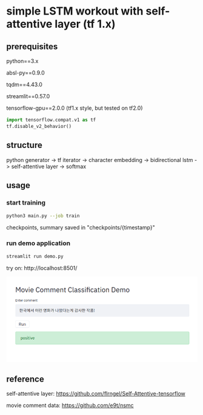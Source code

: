 # simple LSTM workout with self-attentive layer (tf 1.x)
## prerequisites
python==3.x

absl-py==0.9.0

tqdm==4.43.0

streamlit==0.57.0

tensorflow-gpu==2.0.0  (tf1.x style, but tested on tf2.0)
```python
import tensorflow.compat.v1 as tf
tf.disable_v2_behavior()
```

## structure
python generator -> tf iterator -> character embedding -> bidirectional lstm -> self-attentive layer -> softmax

## usage
### start training
```bash
python3 main.py --job train
```
checkpoints, summary saved in "checkpoints/{timestamp}"
### run demo application
```bash
streamlit run demo.py 
```
try on: http://localhost:8501/


<img src="demo.png" width="700px" title="demo" alt="demo"></img>


## reference
self-attentive layer: https://github.com/flrngel/Self-Attentive-tensorflow

movie comment data: https://github.com/e9t/nsmc
